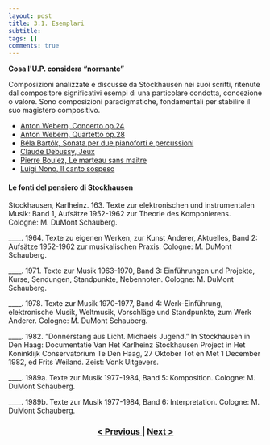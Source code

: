 ```yaml
---
layout: post
title: 3.1. Esemplari
subtitle:
tags: []
comments: true
---
```


**Cosa  l'U.P. considera “normante”**

Composizioni analizzate e discusse da Stockhausen nei suoi scritti, ritenute dal compositore significativi esempi di una particolare condotta, concezione o valore. Sono composizioni paradigmatiche, fondamentali per stabilire il suo magistero compositivo.

- [Anton Webern, Concerto op.24](https://www.youtube.com/watch?v=pVQambrIKNo)
- [Anton Webern, Quartetto op.28](https://www.youtube.com/watch?v=5r29_vMzRF8)
- [Béla Bartók, Sonata per due pianoforti e percussioni](https://www.youtube.com/watch?v=j6_Enhaw1Wg)
- [Claude Debussy, Jeux](https://www.youtube.com/watch?v=_Q2Gd46qpAQ)
- [Pierre Boulez, Le marteau sans maitre](https://www.youtube.com/watch?v=B-F1PBa85o4)
- [Luigi Nono, Il canto sospeso](https://www.youtube.com/watch?v=58YmocJewH0&t=28s)


#### Le fonti del pensiero di Stockhausen

Stockhausen, Karlheinz. 163. Texte zur elektronischen und instrumentalen Musik: Band 1, Aufsätze 1952-1962 zur Theorie des Komponierens. Cologne: M. DuMont Schauberg.

____. 1964. Texte zu eigenen Werken, zur Kunst Anderer, Aktuelles, Band 2: Aufsätze 1952-1962 zur musikalischen Praxis. Cologne: M. DuMont Schauberg.

____. 1971. Texte zur Musik 1963-1970, Band 3: Einführungen und Projekte, Kurse, Sendungen, Standpunkte, Nebennoten. Cologne: M. DuMont Schauberg.

____. 1978. Texte zur Musik 1970-1977, Band 4: Werk-Einführung, elektronische Musik, Weltmusik, Vorschläge und Standpunkte, zum Werk Anderer. Cologne: M. DuMont Schauberg.

____. 1982. “Donnerstang aus Licht. Michaels Jugend.” In Stockhausen in Den Haag: Documentatie Van Het Karlheinz Stockhausen Project in Het Koninklijk Conservatorium Te Den Haag, 27 Oktober Tot en Met 1 December 1982, ed Frits Weiland. Zeist: Vonk Uitgevers.

____. 1989a. Texte zur Musik 1977-1984, Band 5: Komposition. Cologne: M. DuMont Schauberg.

____. 1989b. Texte zur Musik 1977-1984, Band 6: Interpretation. Cologne: M. DuMont Schauberg.


<h3 style="text-align:center">
<a href="https://velitch.github.io/velitch/2021-11-02-03_00_da_cosa_è_costituito_un_paradigma/">< Previous </a>
|
<a href="https://velitch.github.io/velitch/2021-11-02-03_02_valori/">Next ></a>
</h3>
